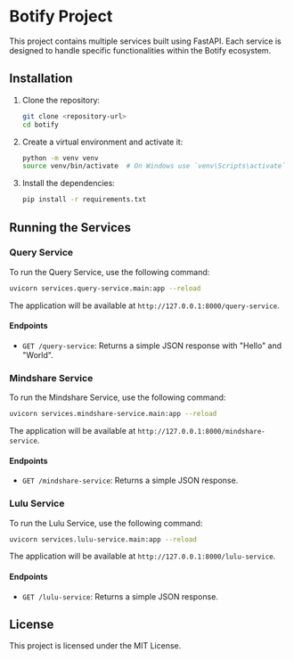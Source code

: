 # Botify Project

This project contains multiple services built using FastAPI. Each service is designed to handle specific functionalities within the Botify ecosystem.

## Installation

1. Clone the repository:
    ```bash
    git clone <repository-url>
    cd botify
    ```

2. Create a virtual environment and activate it:
    ```bash
    python -m venv venv
    source venv/bin/activate  # On Windows use `venv\Scripts\activate`
    ```

3. Install the dependencies:
    ```bash
    pip install -r requirements.txt
    ```

## Running the Services

### Query Service

To run the Query Service, use the following command:
```bash
uvicorn services.query-service.main:app --reload
```

The application will be available at `http://127.0.0.1:8000/query-service`.

#### Endpoints

- `GET /query-service`: Returns a simple JSON response with "Hello" and "World".

### Mindshare Service

To run the Mindshare Service, use the following command:
```bash
uvicorn services.mindshare-service.main:app --reload
```

The application will be available at `http://127.0.0.1:8000/mindshare-service`.

#### Endpoints

- `GET /mindshare-service`: Returns a simple JSON response.

### Lulu Service

To run the Lulu Service, use the following command:
```bash
uvicorn services.lulu-service.main:app --reload
```

The application will be available at `http://127.0.0.1:8000/lulu-service`.

#### Endpoints

- `GET /lulu-service`: Returns a simple JSON response.

## License

This project is licensed under the MIT License.
